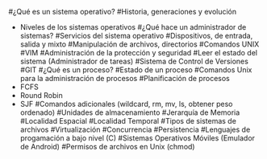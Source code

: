 #¿Qué es un sistema operativo?
#Historia, generaciones y evolución
- Niveles de los sistemas operativos
#¿Qué hace un administrador de sistemas?
#Servicios del sistema operativo
#Dispositivos, de entrada, salida y mixto
#Manipulación de archivos, directorios
#Comandos UNIX
#VIM
#Administración de la protección y seguridad
#Leer el estado del sistema (Administrador de tareas)
#Sistema de Control de Versiones
#GIT
#¿Qué es un proceso?
#Estado de un proceso
#Comandos Unix para la administración de procesos
#Planificación de procesos
- FCFS
- Round Robin
- SJF
#Comandos adicionales (wildcard, rm, mv, ls, obtener peso ordenado)
#Unidades de almacenamiento
#Jerarquía de Memoria
#Localidad Espacial
#Localidad Temporal
#Tipos de sistemas de archivos
#Virtualización 
#Concurrencia
#Persistencia
#Lenguajes de progamación a bajo nivel (C)
#Sistemas Operativos Móviles (Emulador de Android)
#Permisos de archivos en Unix (chmod)
